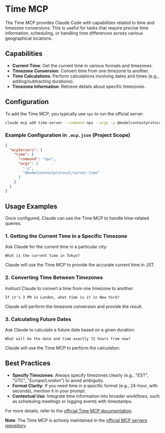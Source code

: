 
# Time MCP

The Time MCP provides Claude Code with capabilities related to time and timezone conversions. This is useful for tasks that require precise time information, scheduling, or handling time differences across various geographical locations.

## Capabilities

*   **Current Time**: Get the current time in various formats and timezones.
*   **Timezone Conversion**: Convert time from one timezone to another.
*   **Time Calculations**: Perform calculations involving dates and times (e.g., adding/subtracting durations).
*   **Timezone Information**: Retrieve details about specific timezones.

## Configuration

To add the Time MCP, you typically use `npx` to run the official server.

```bash
claude mcp add time-server --command npx --args -y @modelcontextprotocol/server-time
```

### Example Configuration in `.mcp.json` (Project Scope)

```json
{
  "mcpServers": {
    "time": {
      "command": "npx",
      "args": [
        "-y",
        "@modelcontextprotocol/server-time"
      ]
    }
  }
}
```

## Usage Examples

Once configured, Claude can use the Time MCP to handle time-related queries.

### 1. Getting the Current Time in a Specific Timezone

Ask Claude for the current time in a particular city:

```
What is the current time in Tokyo?
```

Claude will use the Time MCP to provide the accurate current time in JST.

### 2. Converting Time Between Timezones

Instruct Claude to convert a time from one timezone to another:

```
If it's 3 PM in London, what time is it in New York?
```

Claude will perform the timezone conversion and provide the result.

### 3. Calculating Future Dates

Ask Claude to calculate a future date based on a given duration:

```
What will be the date and time exactly 72 hours from now?
```

Claude will use the Time MCP to perform the calculation.

## Best Practices

*   **Specify Timezones**: Always specify timezones clearly (e.g., "EST", "UTC", "Europe/London") to avoid ambiguity.
*   **Format Clarity**: If you need time in a specific format (e.g., 24-hour, with seconds), mention it in your prompt.
*   **Contextual Use**: Integrate time information into broader workflows, such as scheduling meetings or logging events with timestamps.

For more details, refer to the [official Time MCP documentation](https://modelcontextprotocol.io/examples/time).




**Note**: The Time MCP is actively maintained in the [official MCP servers repository](https://github.com/modelcontextprotocol/servers).

